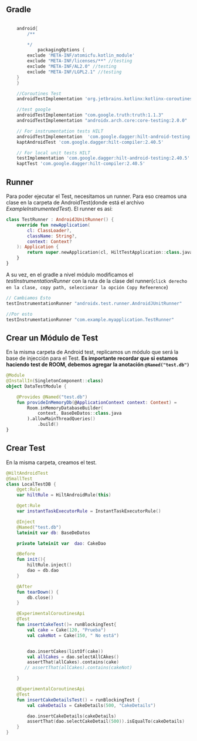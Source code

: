 
## Gradle

```gradle

    android{
        /**

        */
            packagingOptions {
        exclude 'META-INF/atomicfu.kotlin_module'
        exclude "META-INF/licenses/**" //testing
        exclude "META-INF/AL2.0" //testing
        exclude "META-INF/LGPL2.1" //testing
    }
    }

    //Coroutines Test
    androidTestImplementation 'org.jetbrains.kotlinx:kotlinx-coroutines-test:1.4.2'

    //test google
    androidTestImplementation "com.google.truth:truth:1.1.3"
    androidTestImplementation "androidx.arch.core:core-testing:2.0.0"

    // For instrumentation tests HILT
    androidTestImplementation  'com.google.dagger:hilt-android-testing:2.40.5'
    kaptAndroidTest 'com.google.dagger:hilt-compiler:2.40.5'

    // For local unit tests HILT
    testImplementation 'com.google.dagger:hilt-android-testing:2.40.5'
    kaptTest 'com.google.dagger:hilt-compiler:2.40.5'

```

## Runner
Para poder ejecutar el Test, necesitamos un runner. Para eso creamos una clase en la carpeta de AndroidTest(donde está el archivo *ExampleInstrumentedTest*). El runner es así:

```kotlin
class TestRunner : AndroidJUnitRunner() {
    override fun newApplication(
        cl: ClassLoader?,
        className: String?,
        context: Context?
    ): Application {
        return super.newApplication(cl, HiltTestApplication::class.java.name, context)
    }
}
```

A su vez, en el gradle a nivel módulo modificamos el *testInstrumentationRunner* con la ruta de la clase del runner(``click derecho en la clase, copy path, seleccionar la opción Copy Refeerence``)

```gradle
// Cambiamos Esto
testInstrumentationRunner "androidx.test.runner.AndroidJUnitRunner"

//Por esto
testInstrumentationRunner "com.example.myapplication.TestRunner"
```

## Crear un Módulo de Test
En la misma carpeta de Android test, replicamos un módulo que será la base de injección para el Test. **Es importante recordar que si estamos haciendo test de ROOM, debemos agregar la anotación ``@Named("test.db")``**

```kotlin
@Module
@InstallIn(SingletonComponent::class)
object DataTestModule {

    @Provides @Named("test.db")
    fun provideInMemoryDb(@ApplicationContext context: Context) =
        Room.inMemoryDatabaseBuilder(
            context, BaseDeDatos::class.java
        ).allowMainThreadQueries()
            .build()
}
```

## Crear Test
En la misma carpeta, creamos el test. 

```kotlin
@HiltAndroidTest
@SmallTest
class LocalTestDB {
    @get:Rule
    var hiltRule = HiltAndroidRule(this)

    @get:Rule
    var instantTaskExecutorRule = InstantTaskExecutorRule()

    @Inject
    @Named("test.db")
    lateinit var db: BaseDeDatos

    private lateinit var  dao: CakeDao

    @Before
    fun init(){
        hiltRule.inject()
        dao = db.dao
    }

    @After
    fun tearDown() {
        db.close()
    }

    @ExperimentalCoroutinesApi
    @Test
    fun insertCakeTest()= runBlockingTest{
        val cake = Cake(120, "Prueba")
        val cakeNot = Cake(150, " No está")


        dao.insertCakes(listOf(cake))
        val allCakes = dao.selectAllCAkes()
        assertThat(allCakes).contains(cake)
       // assertThat(allCakes).contains(cakeNot)

    }

    @ExperimentalCoroutinesApi
    @Test
    fun insertCakeDetailsTest() = runBlockingTest {
        val cakeDetails = CakeDetails(500, "CakeDetails")

        dao.insertCakeDetails(cakeDetails)
        assertThat(dao.selectCakeDetail(500)).isEqualTo(cakeDetails)
    }
}
```
